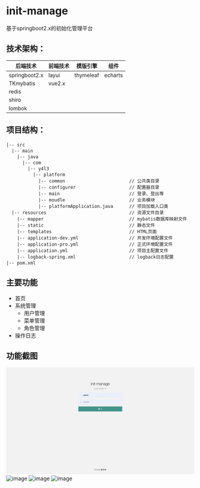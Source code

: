 # init-manage
  基于springboot2.x的初始化管理平台
## 技术架构：
  后端技术|前端技术|模版引擎|组件
  ---|---|---|---
  springboot2.x|layui|thymeleaf|echarts
  TKmybatis|vue2.x||
  redis|||
  shiro|||
  lombok|||
## 项目结构：
```
|-- src
  |-- main
    |-- java
      |-- com
        |-- y4l3
          |-- platform
            |-- common                        // 公共类目录
            |-- configurer                    // 配置器目录
            |-- main                          // 登录、登出等
            |-- moudle                        // 业务模块
            |-- platformApplication.java      // 项目加载入口类
  |-- resources                               // 资源文件目录
    |-- mapper                                // mybatis数据库映射文件
    |-- static                                // 静态文件
    |-- templates                             // HTML页面
    |-- application-dev.yml                   // 开发环境配置文件
    |-- application-pro.yml                   // 正式环境配置文件
    |-- application.yml                       // 项目主配置文件
    |-- logback-spring.xml                    // logback日志配置
|-- pom.xml
```
## 主要功能
  - 首页
  - 系统管理
    - 用户管理
    - 菜单管理
    - 角色管理
  - 操作日志
## 功能截图
  ![image](https://github.com/iam286/init-manage/blob/master/picture/login.jpg)
  ![image](https://github.com/iam286/init-manage/blob/master/picture/index.jpg)
  ![image](https://github.com/iam286/init-manage/blob/master/picture/user-list.jpg)
  ![image](https://github.com/iam286/init-manage/blob/master/picture/sysOperateLog-list.jpg)
